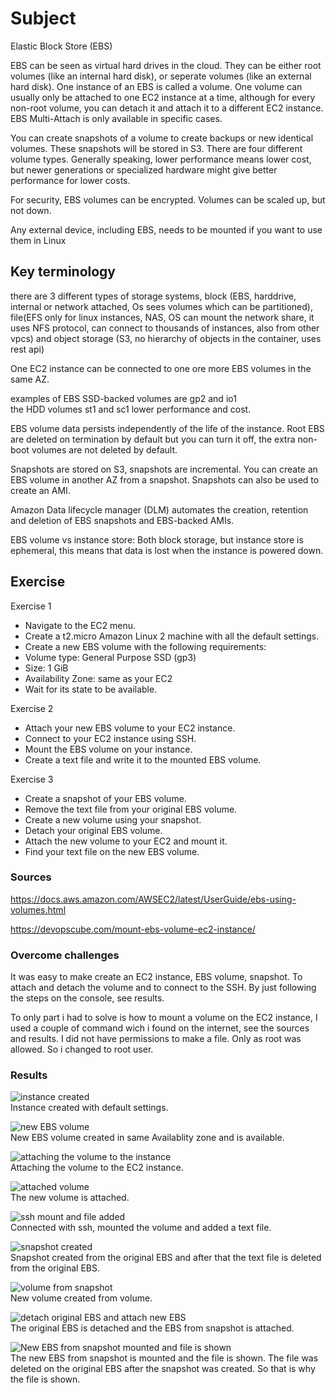 # Subject
Elastic Block Store (EBS)  

EBS can be seen as virtual hard drives in the cloud. They can be either root volumes (like an internal hard disk), or seperate volumes (like an external hard disk). One instance of an EBS is called a volume. One volume can usually only be attached to one EC2 instance at a time, although for every non-root volume, you can detach it and attach it to a different EC2 instance. EBS Multi-Attach is only available in specific cases.  

You can create snapshots of a volume to create backups or new identical volumes. These snapshots will be stored in S3.
There are four different volume types. Generally speaking, lower performance means lower cost, but newer generations or specialized hardware might give better performance for lower costs.  

For security, EBS volumes can be encrypted. Volumes can be scaled up, but not down.  

Any external device, including EBS, needs to be mounted if you want to use them in Linux

## Key terminology
there are 3 different types of storage systems, block (EBS, harddrive, internal or network attached, Os sees volumes which can be partitioned), file(EFS only for linux instances, NAS, OS can mount the network share, it uses NFS protocol, can connect to thousands of instances, also from other vpcs) and object storage (S3, no hierarchy of objects in the container, uses rest api)  

One EC2 instance can be connected to one ore more EBS volumes in the same AZ.  

examples of EBS SSD-backed volumes are gp2 and io1  
the HDD volumes st1 and sc1 lower performance and cost.  

EBS volume data persists independently of the life of the instance. Root EBS are deleted on termination by default but you can turn it off, the extra non-boot volumes are not deleted by default.  

Snapshots are stored on S3, snapshots are incremental. You can create an EBS volume in another AZ from a snapshot. Snapshots can also be used to create an AMI.  

Amazon Data lifecycle manager (DLM) automates the creation, retention and deletion of EBS snapshots and EBS-backed AMIs.

EBS volume vs instance store: Both block storage, but instance store is ephemeral, this means that data is lost when the instance is powered down.

## Exercise
Exercise 1
- Navigate to the EC2 menu.
- Create a t2.micro Amazon Linux 2 machine with all the default settings.
- Create a new EBS volume with the following requirements:
-  Volume type: General Purpose SSD (gp3)
-  Size: 1 GiB
-  Availability Zone: same as your EC2
- Wait for its state to be available.

Exercise 2
- Attach your new EBS volume to your EC2 instance.
- Connect to your EC2 instance using SSH.
- Mount the EBS volume on your instance.
- Create a text file and write it to the mounted EBS volume.

Exercise 3
- Create a snapshot of your EBS volume.
- Remove the text file from your original EBS volume.
- Create a new volume using your snapshot.
- Detach your original EBS volume.
- Attach the new volume to your EC2 and mount it.
- Find your text file on the new EBS volume.

### Sources
https://docs.aws.amazon.com/AWSEC2/latest/UserGuide/ebs-using-volumes.html  

https://devopscube.com/mount-ebs-volume-ec2-instance/

### Overcome challenges
It was easy to make create an EC2 instance, EBS volume, snapshot. To attach and detach the volume and to connect to the SSH. By just following the steps on the console, see results.  

To only part i had to solve is how to mount a volume on the EC2 instance, I used a couple of command wich i found on the internet, see the sources and results. I did not have permissions to make a file. Only as root was allowed. So i changed to root user.  

### Results  
![instance created](https://github.com/Techgrounds-Cloud-9/cloud-9-karimtouzani24/blob/fb77c7bd713b474c21e4866268a0db8356524326/00_includes/AWS/EBS/ebs_1%20instance%20created.png)  
Instance created with default settings.  

![new EBS volume](https://github.com/Techgrounds-Cloud-9/cloud-9-karimtouzani24/blob/fb77c7bd713b474c21e4866268a0db8356524326/00_includes/AWS/EBS/ebs_2%20new%20ebs%20available.png)  
New EBS volume created in same Availablity zone and is available.  

![attaching the volume to the instance](https://github.com/Techgrounds-Cloud-9/cloud-9-karimtouzani24/blob/fb77c7bd713b474c21e4866268a0db8356524326/00_includes/AWS/EBS/ebs_3%20attaching%20ebs.png)  
Attaching the volume to the EC2 instance.  

![attached volume](https://github.com/Techgrounds-Cloud-9/cloud-9-karimtouzani24/blob/fb77c7bd713b474c21e4866268a0db8356524326/00_includes/AWS/EBS/ebs_4%20attached%20ebs.png)  
The new volume is attached.  

![ssh mount and file added](https://github.com/Techgrounds-Cloud-9/cloud-9-karimtouzani24/blob/fb77c7bd713b474c21e4866268a0db8356524326/00_includes/AWS/EBS/ebs_5%20ssh%20mount%20and%20text.png)  
Connected with ssh, mounted the volume and added a text file.  

![snapshot created](https://github.com/Techgrounds-Cloud-9/cloud-9-karimtouzani24/blob/fb77c7bd713b474c21e4866268a0db8356524326/00_includes/AWS/EBS/ebs_6%20snapshot.png)  
Snapshot created from the original EBS and after that the text file is deleted from the original EBS.  

![volume from snapshot](https://github.com/Techgrounds-Cloud-9/cloud-9-karimtouzani24/blob/fb77c7bd713b474c21e4866268a0db8356524326/00_includes/AWS/EBS/ebs_7%20volume%20from%20snapshot.png)  
New volume created from volume.  

![detach original EBS and attach new EBS](https://github.com/Techgrounds-Cloud-9/cloud-9-karimtouzani24/blob/fb77c7bd713b474c21e4866268a0db8356524326/00_includes/AWS/EBS/ebs_8%20detach%20and%20attach.png)  
The original EBS is detached and the EBS from snapshot is attached.  

![New EBS from snapshot mounted and file is shown](https://github.com/Techgrounds-Cloud-9/cloud-9-karimtouzani24/blob/fb77c7bd713b474c21e4866268a0db8356524326/00_includes/AWS/EBS/ebs_9%20file%20new%20ebs.png)  
The new EBS from snapshot is mounted and the file is shown. The file was deleted on the original EBS after the snapshot was created. So that is why the file is shown.  


